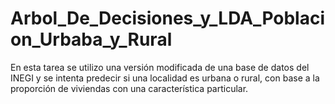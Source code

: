 # Arbol_De_Decisiones_y_LDA_Poblacion_Urbaba_y_Rural
En esta tarea se utilizo una versión modificada de una base de datos del INEGI y se intenta predecir si una localidad es urbana o rural, con base a la proporción de viviendas con una característica particular. 
